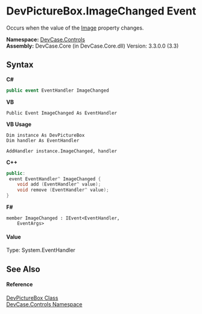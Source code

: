 # DevPictureBox.ImageChanged Event
 

Occurs when the value of the <a href="P_DevCase_Controls_DevPictureBox_Image">Image</a> property changes.

**Namespace:**&nbsp;<a href="N_DevCase_Controls">DevCase.Controls</a><br />**Assembly:**&nbsp;DevCase.Core (in DevCase.Core.dll) Version: 3.3.0.0 (3.3)

## Syntax

**C#**<br />
``` C#
public event EventHandler ImageChanged
```

**VB**<br />
``` VB
Public Event ImageChanged As EventHandler
```

**VB Usage**<br />
``` VB Usage
Dim instance As DevPictureBox
Dim handler As EventHandler

AddHandler instance.ImageChanged, handler

```

**C++**<br />
``` C++
public:
 event EventHandler^ ImageChanged {
	void add (EventHandler^ value);
	void remove (EventHandler^ value);
}
```

**F#**<br />
``` F#
member ImageChanged : IEvent<EventHandler,
    EventArgs>

```


#### Value
Type: System.EventHandler

## See Also


#### Reference
<a href="T_DevCase_Controls_DevPictureBox">DevPictureBox Class</a><br /><a href="N_DevCase_Controls">DevCase.Controls Namespace</a><br />